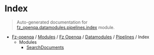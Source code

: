 # Index

> Auto-generated documentation for [fz_openqa.datamodules.pipelines.index](blob/master/fz_openqa/datamodules/pipelines/index/__init__.py) module.

- [Fz-openqa](../../../../README.md#fz-openqa-index) / [Modules](../../../../MODULES.md#fz-openqa-modules) / [Fz Openqa](../../../index.md#fz-openqa) / [Datamodules](../../index.md#datamodules) / [Pipelines](../index.md#pipelines) / Index
    - Modules
        - [SearchDocuments](search_documents.md#searchdocuments)
